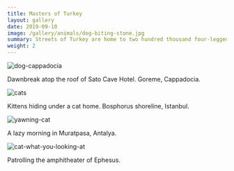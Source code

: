 ```yaml
---
title: Masters of Turkey
layout: gallery
date: 2019-09-10
image: /gallery/animals/dog-biting-stone.jpg
summary: Streets of Turkey are home to two hundred thousand four-legged friends of ours.
weight: 2
---
```


![dog-cappadocia](/gallery/animals/dog-biting-stone.jpg)

Dawnbreak atop the roof of Sato Cave Hotel. Goreme, Cappadocia.

![cats](/gallery/animals/cats.jpg)

Kittens hiding under a cat home. Bosphorus shoreline, Istanbul.

![yawning-cat](/gallery/animals/yawning-cat.jpg)

A lazy morning in Muratpasa, Antalya.

![cat-what-you-looking-at](/gallery/animals/cat-what-you-looking-at.jpg)

Patrolling the amphitheater of Ephesus.
